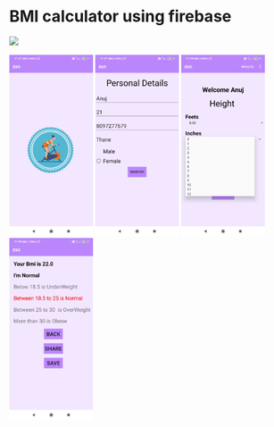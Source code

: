 # BMI calculator using firebase

![]("github_images/bmi.gif")

<img src="github_images/SplashScreen.jpg" width="150">
<img src="github_images/MainActivity.jpg" width="150">
<img src="github_images/EntryActivity.jpg" width="150">
<img src="github_images/ResultActivity.jpg" width="150">

